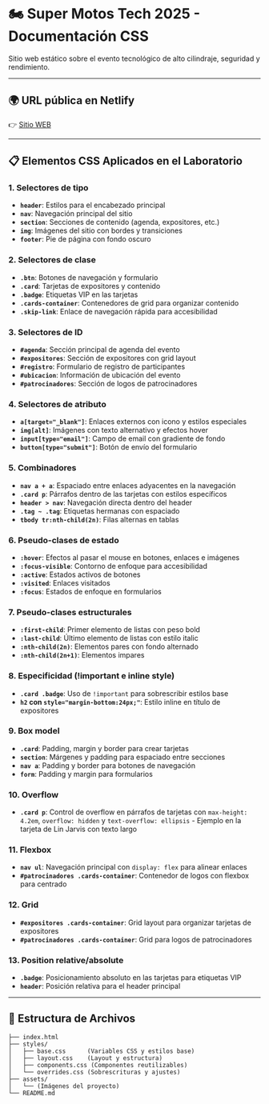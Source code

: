 # 🏍️ Super Motos Tech 2025 - Documentación CSS

Sitio web estático sobre el evento tecnológico de alto cilindraje, seguridad y rendimiento.

---

## 🌍 URL pública en Netlify
👉 [Sitio WEB](https://deploy-preview-1--incomparable-pika-f58c60.netlify.app/)

---

## 📋 Elementos CSS Aplicados en el Laboratorio

### 1. **Selectores de tipo**
- **`header`**: Estilos para el encabezado principal
- **`nav`**: Navegación principal del sitio
- **`section`**: Secciones de contenido (agenda, expositores, etc.)
- **`img`**: Imágenes del sitio con bordes y transiciones
- **`footer`**: Pie de página con fondo oscuro

### 2. **Selectores de clase**
- **`.btn`**: Botones de navegación y formulario
- **`.card`**: Tarjetas de expositores y contenido
- **`.badge`**: Etiquetas VIP en las tarjetas
- **`.cards-container`**: Contenedores de grid para organizar contenido
- **`.skip-link`**: Enlace de navegación rápida para accesibilidad

### 3. **Selectores de ID**
- **`#agenda`**: Sección principal de agenda del evento
- **`#expositores`**: Sección de expositores con grid layout
- **`#registro`**: Formulario de registro de participantes
- **`#ubicacion`**: Información de ubicación del evento
- **`#patrocinadores`**: Sección de logos de patrocinadores

### 4. **Selectores de atributo**
- **`a[target="_blank"]`**: Enlaces externos con icono y estilos especiales
- **`img[alt]`**: Imágenes con texto alternativo y efectos hover
- **`input[type="email"]`**: Campo de email con gradiente de fondo
- **`button[type="submit"]`**: Botón de envío del formulario

### 5. **Combinadores**
- **`nav a + a`**: Espaciado entre enlaces adyacentes en la navegación
- **`.card p`**: Párrafos dentro de las tarjetas con estilos específicos
- **`header > nav`**: Navegación directa dentro del header
- **`.tag ~ .tag`**: Etiquetas hermanas con espaciado
- **`tbody tr:nth-child(2n)`**: Filas alternas en tablas

### 6. **Pseudo-clases de estado**
- **`:hover`**: Efectos al pasar el mouse en botones, enlaces e imágenes
- **`:focus-visible`**: Contorno de enfoque para accesibilidad
- **`:active`**: Estados activos de botones
- **`:visited`**: Enlaces visitados
- **`:focus`**: Estados de enfoque en formularios

### 7. **Pseudo-clases estructurales**
- **`:first-child`**: Primer elemento de listas con peso bold
- **`:last-child`**: Último elemento de listas con estilo italic
- **`:nth-child(2n)`**: Elementos pares con fondo alternado
- **`:nth-child(2n+1)`**: Elementos impares

### 8. **Especificidad (!important e inline style)**
- **`.card .badge`**: Uso de `!important` para sobrescribir estilos base
- **`h2` con `style="margin-bottom:24px;"`**: Estilo inline en título de expositores

### 9. **Box model**
- **`.card`**: Padding, margin y border para crear tarjetas
- **`section`**: Márgenes y padding para espaciado entre secciones
- **`nav a`**: Padding y border para botones de navegación
- **`form`**: Padding y margin para formularios

### 10. **Overflow**
- **`.card p`**: Control de overflow en párrafos de tarjetas con `max-height: 4.2em`, `overflow: hidden` y `text-overflow: ellipsis` - Ejemplo en la tarjeta de Lin Jarvis con texto largo

### 11. **Flexbox**
- **`nav ul`**: Navegación principal con `display: flex` para alinear enlaces
- **`#patrocinadores .cards-container`**: Contenedor de logos con flexbox para centrado

### 12. **Grid**
- **`#expositores .cards-container`**: Grid layout para organizar tarjetas de expositores
- **`#patrocinadores .cards-container`**: Grid para logos de patrocinadores

### 13. **Position relative/absolute**
- **`.badge`**: Posicionamiento absoluto en las tarjetas para etiquetas VIP
- **`header`**: Posición relativa para el header principal

---


## 📁 Estructura de Archivos

```
├── index.html
├── styles/
│   ├── base.css      (Variables CSS y estilos base)
│   ├── layout.css    (Layout y estructura)
│   ├── components.css (Componentes reutilizables)
│   └── overrides.css (Sobrescrituras y ajustes)
├── assets/
│   └── (Imágenes del proyecto)
└── README.md
```
